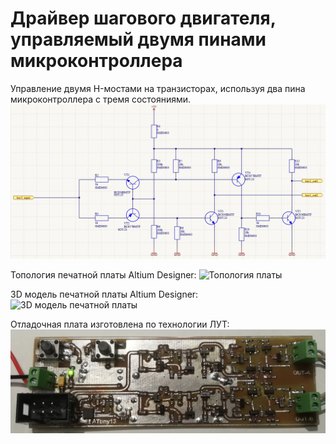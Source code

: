 # Драйвер шагового двигателя, управляемый двумя пинами микроконтроллера
Управление двумя H-мостами на транзисторах, используя два пина микроконтроллера с тремя состояниями.
![Схема ключа](https://github.com/ArtemMechanik/step-motor-driver-from-tow-MCU-pins/blob/80592bf404732544977e2eb65395976c6f3e5cff/source/%D0%A1%D1%85%D0%B5%D0%BC%D0%B0%20%D0%BA%D0%BB%D1%8E%D1%87%D0%B0.jpg)

Топология печатной платы Altium Designer:
![Топология платы](https://user-images.githubusercontent.com/107491147/180859369-2ededb11-29a9-4ffa-9b47-0795364b08c4.jpg)

3D модель печатной платы Altium Designer:
![3D модель печатной платы](https://user-images.githubusercontent.com/107491147/180858299-2924f81b-b42e-4d4d-9349-16fe295ebd9f.jpg)

Отладочная плата изготовлена по технологии ЛУТ:
![отладочная плата ЛУТ](https://github.com/ArtemMechanik/step-motor-driver-from-tow-MCU-pins/blob/b09a7d34708fb8837f7ed4e5dbdbdd89ef3b1333/source/%D0%9F%D0%B5%D1%87%D0%B0%D1%82%D0%BD%D0%B0%D1%8F%20%D0%BF%D0%BB%D0%B0%D1%82%D0%B0%20%D0%9B%D0%A3%D0%A2.jpg)

